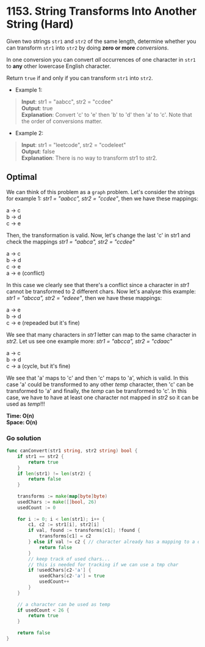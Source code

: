 # 1153. String Transforms Into Another String (Hard)

Given two strings `str1` and `str2` of the same length, determine whether you can transform `str1`
into `str2` by doing **zero or more** *conversions*.

In one conversion you can convert *all* occurrences of one character in `str1` to **any** other
lowercase English character.

Return `true` if and only if you can transform `str1` into `str2`.

- Example 1:
> **Input**: str1 = "aabcc", str2 = "ccdee" <br>
> **Output**: true <br>
> **Explanation**: Convert 'c' to 'e' then 'b' to 'd' then 'a' to 'c'. Note that the order of
> conversions matter.
- Example 2:
> **Input**: str1 = "leetcode", str2 = "codeleet" <br>
> **Output**: false <br>
> **Explanation**: There is no way to transform str1 to str2.

## Optimal
We can think of this problem as a `graph` problem. Let's consider the strings for example 1: 
*str1 = "aabcc", str2 = "ccdee"*, then we have these mappings:

  a -> c <br>
  b -> d <br>
  c -> e

Then, the transformation is valid. Now, let's change the last 'c' in str1 and check the mappings
*str1 = "aabca", str2 = "ccdee"*

  a -> c <br>
  b -> d <br>
  c -> e <br>
  a -> e (conflict)

In this case we clearly see that there's a conflict since a character in *str1* cannot be
transformed to 2 different chars. Now let's analyse this example: *str1 = "abcca", str2 = "edeee"*,
then we have these mappings:

  a -> e <br>
  b -> d <br>
  c -> e (repeaded but it's fine)

We see that many characters in *str1* letter can map to the same character in *str2*. Let us see
one example more:  *str1 = "abcca", str2 = "cdaac"*

  a -> c <br>
  b -> d <br>
  c -> a (cycle, but it's fine)

We see that 'a' maps to 'c' and then 'c' maps to 'a', which is valid. In this case 'a' could be
transformed to any other *temp* character, then 'c' can be transformed to 'a' and finally, the
*temp* can be transformed to 'c'. In this case, we have to have at least one character not mapped in
*str2* so it can be used as *temp*!!!

**Time: O(n) <br> Space: O(n)**

### Go solution
```go
func canConvert(str1 string, str2 string) bool {
    if str1 == str2 {
        return true
    }
    if len(str1) != len(str2) {
        return false
    }
    
    transforms := make(map[byte]byte)
    usedChars := make([]bool, 26)
    usedCount := 0
    
    for i := 0; i < len(str1); i++ {
        c1, c2 := str1[i], str2[i]
        if val, found := transforms[c1]; !found {
            transforms[c1] = c2
        } else if val != c2 { // character already has a mapping to a different char
            return false
        }
        // keep track of used chars...
        // this is needed for tracking if we can use a tmp char
        if !usedChars[c2-'a'] {
            usedChars[c2-'a'] = true
            usedCount++
        }
    }
    
    // a character can be used as temp
    if usedCount < 26 {
        return true
    }
    
    return false
}
```

